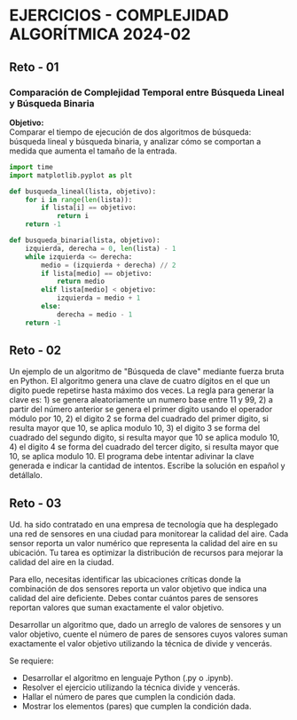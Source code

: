 # EJERCICIOS - COMPLEJIDAD ALGORÍTMICA 2024-02

## Reto - 01
### Comparación de Complejidad Temporal entre Búsqueda Lineal y Búsqueda Binaria

**Objetivo:**  
Comparar el tiempo de ejecución de dos algoritmos de búsqueda: búsqueda lineal y búsqueda binaria, y analizar cómo se comportan a medida que aumenta el tamaño de la entrada.

```python
import time
import matplotlib.pyplot as plt

def busqueda_lineal(lista, objetivo):
    for i in range(len(lista)):
        if lista[i] == objetivo:
            return i
    return -1

def busqueda_binaria(lista, objetivo):
    izquierda, derecha = 0, len(lista) - 1
    while izquierda <= derecha:
        medio = (izquierda + derecha) // 2
        if lista[medio] == objetivo:
            return medio
        elif lista[medio] < objetivo:
            izquierda = medio + 1
        else:
            derecha = medio - 1
    return -1
```


## Reto - 02
Un ejemplo de un algoritmo de "Búsqueda de clave" mediante fuerza bruta en Python. El
algoritmo genera una clave de cuatro dígitos en el que un digito puede repetirse hasta
máximo dos veces. La regla para generar la clave es: 1) se genera aleatoriamente un
numero base entre 11 y 99, 2) a partir del número anterior se genera el primer digito
usando el operador módulo por 10, 2) el digito 2 se forma del cuadrado del primer digito,
si resulta mayor que 10, se aplica modulo 10, 3) el digito 3 se forma del cuadrado del
segundo digito, si resulta mayor que 10 se aplica modulo 10, 4) el digito 4 se forma del
cuadrado del tercer digito, si resulta mayor que 10, se aplica modulo 10. El programa debe
intentar adivinar la clave generada e indicar la cantidad de intentos. Escribe la solución en
español y detállalo. 

## Reto - 03

Ud. ha sido contratado en una empresa de tecnología que ha desplegado una red de sensores en una ciudad para monitorear la calidad del aire. Cada sensor reporta un valor numérico que representa la calidad del aire en su ubicación. Tu tarea es optimizar la distribución de recursos para mejorar la calidad del aire en la ciudad.

Para ello, necesitas identificar las ubicaciones críticas donde la combinación de dos sensores reporta un valor objetivo que indica una calidad del aire deficiente. Debes contar cuántos pares de sensores reportan valores que suman exactamente el valor objetivo.

Desarrollar un algoritmo que, dado un arreglo de valores de sensores y un valor objetivo, cuente el número de pares de sensores cuyos valores suman exactamente el valor objetivo utilizando la técnica de divide y vencerás.

Se requiere:
- Desarrollar el algoritmo en lenguaje Python (.py o .ipynb).
- Resolver el ejercicio utilizando la técnica divide y vencerás.
- Hallar el número de pares que cumplen la condición dada.
- Mostrar los elementos (pares) que cumplen la condición dada.